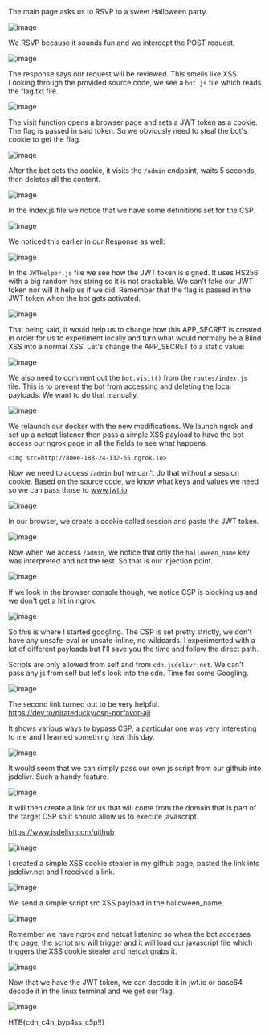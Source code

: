 The main page asks us to RSVP to a sweet Halloween party.

![image](https://user-images.githubusercontent.com/80063008/198255329-26b36f59-138b-4cb0-9569-33a9f2601a35.png)

We RSVP because it sounds fun and we intercept the POST request.

![image](https://user-images.githubusercontent.com/80063008/198255372-492a9be9-3617-4afa-8d3f-2dacf325ee42.png)

The response says our request will be reviewed. This smells like XSS. Looking through the provided source code, we see a `bot.js` file which reads the flag.txt file.

![image](https://user-images.githubusercontent.com/80063008/198255413-bbfaf347-1771-4fe5-a651-0416994ca12c.png)

The visit function opens a browser page and sets a JWT token as a cookie. The flag is passed in said token. So we obviously need to steal the bot's cookie to get the flag.

![image](https://user-images.githubusercontent.com/80063008/198255491-5bcdf9db-574e-4366-ad4a-61ddc87725e1.png)

After the bot sets the cookie, it visits the `/admin` endpoint, waits 5 seconds, then deletes all the content.

![image](https://user-images.githubusercontent.com/80063008/198255531-87199e44-019d-46b2-8db2-f70814ed67ad.png)

In the index.js file we notice that we have some definitions set for the CSP.

![image](https://user-images.githubusercontent.com/80063008/198255575-9466b691-1dd0-425c-8657-575e07511a4f.png)

We noticed this earlier in our Response as well:

![image](https://user-images.githubusercontent.com/80063008/198255610-896a77ba-52ca-4d5b-8e3f-739ca6fab33c.png)

In the `JWTHelper.js` file we see how the JWT token is signed. It uses HS256 with a big random hex string so it is not crackable. We can't fake our JWT token nor will it help us if we did. Remember that the flag is passed in the JWT token when the bot gets activated.

![image](https://user-images.githubusercontent.com/80063008/198255697-fe5ee93b-c4d6-458d-a915-0142d6a90407.png)

That being said, it would help us to change how this APP_SECRET is created in order for us to experiment locally and turn what would normally be a Blind XSS into a normal XSS. Let's change the APP_SECRET to a static value:

![image](https://user-images.githubusercontent.com/80063008/198255718-9bd43889-26c2-4d0c-b950-15ca90728158.png)

We also need to comment out the `bot.visit()` from the `routes/index.js` file. This is to prevent the bot from accessing and deleting the local payloads. We want to do that manually.

![image](https://user-images.githubusercontent.com/80063008/198255778-d167cee3-8dea-4a23-a4a4-5e7c50ddd881.png)

We relaunch our docker with the new modifications. We launch ngrok and set up a netcat listener then pass a simple XSS payload to have the bot access our ngrok page in all the fields to see what happens.

`<img src=http://80ee-188-24-132-65.ngrok.io>`

Now we need to access `/admin` but we can't do that without a session cookie. Based on the source code, we know what keys and values we need so we can pass those to www.jwt.io

![image](https://user-images.githubusercontent.com/80063008/198255859-eaabf8d6-eda8-4c63-aee7-f26ef72cccca.png)

In our browser, we create a cookie called session and paste the JWT token.

![image](https://user-images.githubusercontent.com/80063008/198256017-d4a5f6ba-0949-4f5f-8ae9-d9212a59de97.png)

Now when we access `/admin`, we notice that only the `halloween_name` key was interpreted and not the rest. So that is our injection point.

![image](https://user-images.githubusercontent.com/80063008/198256089-3d21ddaf-ddda-4897-ae5c-658e3708f634.png)

If we look in the browser console though, we notice CSP is blocking us and we don't get a hit in ngrok.

![image](https://user-images.githubusercontent.com/80063008/198256120-f0402e2f-8c4d-493f-8113-89996ecc87f5.png)

So this is where I started googling. The CSP is set pretty strictly, we don't have any unsafe-eval or unsafe-inline, no wildcards. I experimented with a lot of different payloads but I'll save you the time and follow the direct path.

Scripts are only allowed from self and from `cdn.jsdelivr.net`. We can't pass any js from self but let's look into the cdn. Time for some Googling.

![image](https://user-images.githubusercontent.com/80063008/198256213-44ef19e2-a101-45fa-a1a7-eafc90cb2c4c.png)

The second link turned out to be very helpful.  
https://dev.to/pirateducky/csp-porfavor-aji 

It shows various ways to bypass CSP, a particular one was very interesting to me and I learned something new this day.

![image](https://user-images.githubusercontent.com/80063008/198256266-664a3583-3862-48b0-95d6-b9b200a9fd18.png)

It would seem that we can simply pass our own js script from our github into jsdelivr. Such a handy feature.

![image](https://user-images.githubusercontent.com/80063008/198256307-969478ba-6b09-4230-9c8e-9ba333932977.png)

It will then create a link for us that will come from the domain that is part of the target CSP so it should allow us to execute javascript.

https://www.jsdelivr.com/github

![image](https://user-images.githubusercontent.com/80063008/198256362-12df7012-0977-4209-8909-6d38d60a86b3.png)

I created a simple XSS cookie stealer in my github page, pasted the link into jsdelivr.net and I received a link.

![image](https://user-images.githubusercontent.com/80063008/198256408-633ff226-3210-4bf6-9f98-a0af0882a12d.png)

We send a simple script src XSS payload in the halloween_name.

![image](https://user-images.githubusercontent.com/80063008/198256443-cc87682d-4bd4-4347-9b86-204b7cd91d17.png)

Remember we have ngrok and netcat listening so when the bot accesses the page, the script src will trigger and it will load our javascript file which triggers the XSS cookie stealer and netcat grabs it.

![image](https://user-images.githubusercontent.com/80063008/198256481-98fcd5ab-d3e3-4832-98a9-a228ba30c3dd.png)

Now that we have the JWT token, we can decode it in jwt.io or base64 decode it in the linux terminal and we get our flag.

![image](https://user-images.githubusercontent.com/80063008/198256536-94226bd6-7442-496e-b27c-933776946b5a.png)

HTB{cdn_c4n_byp4ss_c5p!!}
